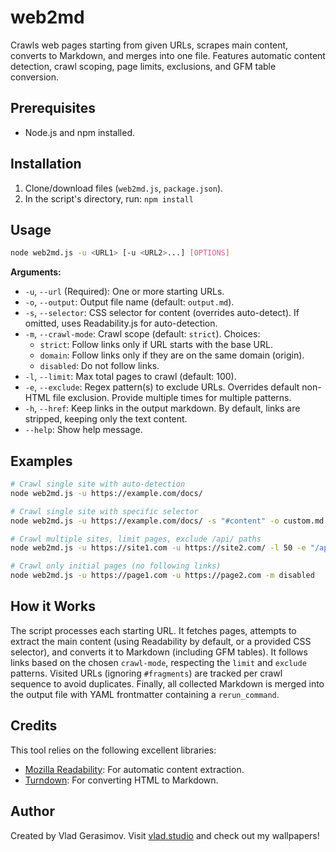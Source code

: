 # web2md

Crawls web pages starting from given URLs, scrapes main content, converts to Markdown, and merges into one file. Features automatic content detection, crawl scoping, page limits, exclusions, and GFM table conversion.

## Prerequisites

*   Node.js and npm installed.

## Installation

1.  Clone/download files (`web2md.js`, `package.json`).
2.  In the script's directory, run: `npm install`

## Usage

```bash
node web2md.js -u <URL1> [-u <URL2>...] [OPTIONS]
```

**Arguments:**

*   `-u`, `--url` (Required): One or more starting URLs.
*   `-o`, `--output`: Output file name (default: `output.md`).
*   `-s`, `--selector`: CSS selector for content (overrides auto-detect). If omitted, uses Readability.js for auto-detection.
*   `-m`, `--crawl-mode`: Crawl scope (default: `strict`). Choices:
    *   `strict`: Follow links only if URL starts with the base URL.
    *   `domain`: Follow links only if they are on the same domain (origin).
    *   `disabled`: Do not follow links.
*   `-l`, `--limit`: Max total pages to crawl (default: 100).
*   `-e`, `--exclude`: Regex pattern(s) to exclude URLs. Overrides default non-HTML file exclusion. Provide multiple times for multiple patterns.
*   `-h`, `--href`: Keep links in the output markdown. By default, links are stripped, keeping only the text content.
*   `--help`: Show help message.

##  Examples

```bash
# Crawl single site with auto-detection
node web2md.js -u https://example.com/docs/

# Crawl single site with specific selector
node web2md.js -u https://example.com/docs/ -s "#content" -o custom.md

# Crawl multiple sites, limit pages, exclude /api/ paths
node web2md.js -u https://site1.com -u https://site2.com/ -l 50 -e "/api/" -o combined.md

# Crawl only initial pages (no following links)
node web2md.js -u https://page1.com -u https://page2.com -m disabled
```

## How it Works

The script processes each starting URL. It fetches pages, attempts to extract the main content (using Readability by default, or a provided CSS selector), and converts it to Markdown (including GFM tables). It follows links based on the chosen `crawl-mode`, respecting the `limit` and `exclude` patterns. Visited URLs (ignoring `#fragments`) are tracked per crawl sequence to avoid duplicates. Finally, all collected Markdown is merged into the output file with YAML frontmatter containing a `rerun_command`.

## Credits

This tool relies on the following excellent libraries:

*   [Mozilla Readability](https://github.com/mozilla/readability): For automatic content extraction.
*   [Turndown](https://github.com/mixmark-io/turndown): For converting HTML to Markdown.

## Author

Created by Vlad Gerasimov. Visit [vlad.studio](https://vlad.studio/) and check out my wallpapers!
